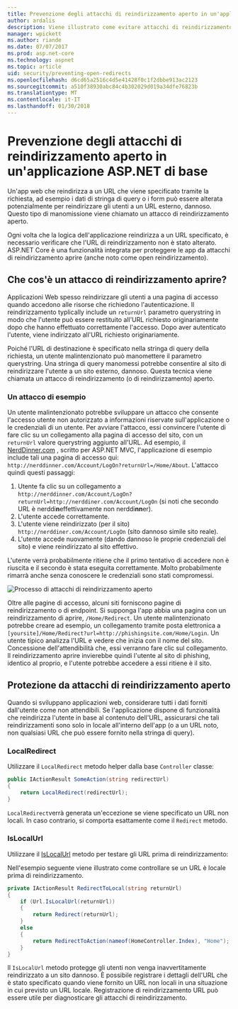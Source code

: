 ```yaml
---
title: Prevenzione degli attacchi di reindirizzamento aperto in un'applicazione ASP.NET di base
author: ardalis
description: Viene illustrato come evitare attacchi di reindirizzamento aprire un'applicazione ASP.NET di base
manager: wpickett
ms.author: riande
ms.date: 07/07/2017
ms.prod: asp.net-core
ms.technology: aspnet
ms.topic: article
uid: security/preventing-open-redirects
ms.openlocfilehash: d6cd65a2516c4d5e41428f0c1f2dbbe913ac2123
ms.sourcegitcommit: a510f38930abc84c4b302029d019a34dfe76823b
ms.translationtype: MT
ms.contentlocale: it-IT
ms.lasthandoff: 01/30/2018
---
```

# <a name="preventing-open-redirect-attacks-in-an-aspnet-core-app"></a>Prevenzione degli attacchi di reindirizzamento aperto in un'applicazione ASP.NET di base

Un'app web che reindirizza a un URL che viene specificato tramite la richiesta, ad esempio i dati di stringa di query o i form può essere alterata potenzialmente per reindirizzare gli utenti a un URL esterno, dannoso. Questo tipo di manomissione viene chiamato un attacco di reindirizzamento aperto.

Ogni volta che la logica dell'applicazione reindirizza a un URL specificato, è necessario verificare che l'URL di reindirizzamento non è stato alterato. ASP.NET Core è una funzionalità integrata per proteggere le app da attacchi di reindirizzamento aprire (anche noto come open reindirizzamento).

## <a name="what-is-an-open-redirect-attack"></a>Che cos'è un attacco di reindirizzamento aprire?

Applicazioni Web spesso reindirizzare gli utenti a una pagina di accesso quando accedono alle risorse che richiedono l'autenticazione. Il reindirizzamento typlically include un `returnUrl` parametro querystring in modo che l'utente può essere restituito all'URL richiesto originariamente dopo che hanno effettuato correttamente l'accesso. Dopo aver autenticato l'utente, viene indirizzato all'URL richiesto originariamente.

Poiché l'URL di destinazione è specificato nella stringa di query della richiesta, un utente malintenzionato può manomettere il parametro querystring. Una stringa di query manomessi potrebbe consentire al sito di reindirizzare l'utente a un sito esterno, dannoso. Questa tecnica viene chiamata un attacco di reindirizzamento (o di reindirizzamento) aperto.

### <a name="an-example-attack"></a>Un attacco di esempio

Un utente malintenzionato potrebbe sviluppare un attacco che consente l'accesso utente non autorizzato a informazioni riservate sull'applicazione o le credenziali di un utente. Per avviare l'attacco, essi convincere l'utente di fare clic su un collegamento alla pagina di accesso del sito, con un `returnUrl` valore querystring aggiunto all'URL. Ad esempio, il [NerdDinner.com](http://nerddinner.com) , scritto per ASP.NET MVC, l'applicazione di esempio include tali una pagina di accesso qui: ``http://nerddinner.com/Account/LogOn?returnUrl=/Home/About``. L'attacco quindi questi passaggi:

1. Utente fa clic su un collegamento a ``http://nerddinner.com/Account/LogOn?returnUrl=http://nerddiner.com/Account/LogOn`` (si noti che secondo URL è nerddi**n**effettivamente non nerddi**nn**er).
2. L'utente accede correttamente.
3. L'utente viene reindirizzato (per il sito) ``http://nerddiner.com/Account/LogOn`` (sito dannoso simile sito reale).
4. L'utente accede nuovamente (dando dannoso le proprie credenziali del sito) e viene reindirizzato al sito effettivo.

L'utente verrà probabilmente ritiene che il primo tentativo di accedere non è riuscita e il secondo è stata eseguita correttamente. Molto probabilmente rimarrà anche senza conoscere le credenziali sono stati compromessi.

![Processo di attacchi di reindirizzamento aperto](preventing-open-redirects/_static/open-redirection-attack-process.png)

Oltre alle pagine di accesso, alcuni siti forniscono pagine di reindirizzamento o di endpoint. Si supponga l'app abbia una pagina con un reindirizzamento di aprire, ``/Home/Redirect``. Un utente malintenzionato potrebbe creare ad esempio, un collegamento tramite posta elettronica a ``[yoursite]/Home/Redirect?url=http://phishingsite.com/Home/Login``. Un utente tipico analizza l'URL e vedere che inizia con il nome del sito. Concessione dell'attendibilità che, essi verranno fare clic sul collegamento. Il reindirizzamento aprire invierebbe quindi l'utente al sito di phishing, identico al proprio, e l'utente potrebbe accedere a essi ritiene è il sito.

## <a name="protecting-against-open-redirect-attacks"></a>Protezione da attacchi di reindirizzamento aperto

Quando si sviluppano applicazioni web, considerare tutti i dati forniti dall'utente come non attendibili. Se l'applicazione dispone di funzionalità che reindirizza l'utente in base al contenuto dell'URL, assicurarsi che tali reindirizzamenti sono solo in locale all'interno dell'app (o a un URL noto, non qualsiasi URL che può essere fornito nella stringa di query).

### <a name="localredirect"></a>LocalRedirect

Utilizzare il ``LocalRedirect`` metodo helper dalla base `Controller` classe:

```csharp
public IActionResult SomeAction(string redirectUrl)
{
    return LocalRedirect(redirectUrl);
}
```

``LocalRedirect``verrà generata un'eccezione se viene specificato un URL non locali. In caso contrario, si comporta esattamente come il ``Redirect`` metodo.

### <a name="islocalurl"></a>IsLocalUrl

Utilizzare il [IsLocalUrl](https://docs.microsoft.com/aspnet/core/api/microsoft.aspnetcore.mvc.iurlhelper#Microsoft_AspNetCore_Mvc_IUrlHelper_IsLocalUrl_System_String_) metodo per testare gli URL prima di reindirizzamento:

Nell'esempio seguente viene illustrato come controllare se un URL è locale prima di reindirizzamento.

```csharp
private IActionResult RedirectToLocal(string returnUrl)
{
    if (Url.IsLocalUrl(returnUrl))
    {
        return Redirect(returnUrl);
    }
    else
    {
        return RedirectToAction(nameof(HomeController.Index), "Home");
    }
}
```

Il `IsLocalUrl` metodo protegge gli utenti non venga inavvertitamente reindirizzato a un sito dannoso. È possibile registrare i dettagli dell'URL che è stato specificato quando viene fornito un URL non locali in una situazione in cui previsto un URL locale. Registrazione di reindirizzamento URL può essere utile per diagnosticare gli attacchi di reindirizzamento.
